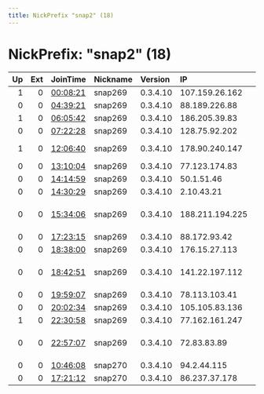 ```yaml
---
title: NickPrefix "snap2" (18)
---
```


# NickPrefix: "snap2" (18)

|   Up |   Ext | JoinTime                                                                                            | Nickname   | Version   | IP              | AS                                       | CC   |   ORp |   Dirp | OS    | Contact   |   eFamMembers |
|-----:|------:|:----------------------------------------------------------------------------------------------------|:-----------|:----------|:----------------|:-----------------------------------------|:-----|------:|-------:|:------|:----------|--------------:|
|    1 |     0 | [00:08:21](https://metrics.torproject.org/rs.html#details/7D1EC3D0DE8E35395F7EA68874ACF0B473ED0047) | snap269    | 0.3.4.10  | 107.159.26.162  | EBOX                                     | ca   | 34855 |      0 | Linux | None      |             1 |
|    0 |     0 | [04:39:21](https://metrics.torproject.org/rs.html#details/C9AC6EDF1D1351A6F6293E3CCA543532DA406497) | snap269    | 0.3.4.10  | 88.189.226.88   | Free SAS                                 | fr   | 35741 |      0 | Linux | None      |             1 |
|    1 |     0 | [06:05:42](https://metrics.torproject.org/rs.html#details/CCBEDC2C1D348A035A0182BB8EAC36BB10119D6C) | snap269    | 0.3.4.10  | 186.205.39.83   | CLARO S.A.                               | br   | 35115 |      0 | Linux | None      |             1 |
|    0 |     0 | [07:22:28](https://metrics.torproject.org/rs.html#details/5CFA661E898C4C38B1A9F7C96346BEB8EB3D2716) | snap269    | 0.3.4.10  | 128.75.92.202   | PVimpelCom                               | ru   | 36345 |      0 | Linux | None      |             1 |
|    1 |     0 | [12:06:40](https://metrics.torproject.org/rs.html#details/63A938258611A1056CA97990E7B0C2AD7B6B0FD8) | snap269    | 0.3.4.10  | 178.90.240.147  | JSC Kazakhtelecom                        | kz   | 46827 |      0 | Linux | None      |             1 |
|    0 |     0 | [13:10:04](https://metrics.torproject.org/rs.html#details/6B1317A744A60272A21695AF6B8E7E0A6674AF7D) | snap269    | 0.3.4.10  | 77.123.174.83   | Volia                                    | ua   | 37261 |      0 | Linux | None      |             1 |
|    0 |     0 | [14:14:59](https://metrics.torproject.org/rs.html#details/D9D28E1A0F243C70BFD1F3C9EC41F450727BA967) | snap269    | 0.3.4.10  | 50.1.51.46      | Sonic Telecom LLC                        | us   | 39706 |      0 | Linux | None      |             1 |
|    0 |     0 | [14:30:29](https://metrics.torproject.org/rs.html#details/681450B5B15AF7DF78FCEE14B4573EFF171D784E) | snap269    | 0.3.4.10  | 2.10.43.21      | Orange                                   | fr   | 37625 |      0 | Linux | None      |             1 |
|    0 |     0 | [15:34:06](https://metrics.torproject.org/rs.html#details/2BD329AA13F154B9CB3FFBDB61C30BC656ED4B47) | snap269    | 0.3.4.10  | 188.211.194.225 | Iran Telecommunication Company PJS       | ir   | 44653 |      0 | Linux | None      |             1 |
|    0 |     0 | [17:23:15](https://metrics.torproject.org/rs.html#details/08FA0CE6699EDC29621DA5D1A06CFD5828390A8A) | snap269    | 0.3.4.10  | 88.172.93.42    | Free SAS                                 | fr   | 36881 |      0 | Linux | None      |             1 |
|    0 |     0 | [18:38:00](https://metrics.torproject.org/rs.html#details/2B8589E55748D78438681E06B7273869FD0EB547) | snap269    | 0.3.4.10  | 176.15.27.113   | VimpelCom                                | ru   | 40629 |      0 | Linux | None      |             1 |
|    0 |     0 | [18:42:51](https://metrics.torproject.org/rs.html#details/2A981BDE32929A804DB0B6B9FEFB237BA6EDFE85) | snap269    | 0.3.4.10  | 141.22.197.112  | Verein zur Foerderung eines Deutschen Fo | de   | 36753 |      0 | Linux | None      |             1 |
|    0 |     0 | [19:59:07](https://metrics.torproject.org/rs.html#details/738C1DCDD3FA9107DF07026F069E4615AB9D78FE) | snap269    | 0.3.4.10  | 78.113.103.41   | SFR SA                                   | fr   | 45467 |      0 | Linux | None      |             1 |
|    0 |     0 | [20:02:34](https://metrics.torproject.org/rs.html#details/5E8FEBFD700EE6D218AEC542BB7DB65F0E752464) | snap269    | 0.3.4.10  | 105.105.83.136  | Telecom Algeria                          | dz   | 37537 |      0 | Linux | None      |             1 |
|    1 |     0 | [22:30:58](https://metrics.torproject.org/rs.html#details/25D78237ABF339AD118A91097A460907B3C842F5) | snap269    | 0.3.4.10  | 77.162.161.247  | KPN B.V.                                 | nl   | 37929 |      0 | Linux | None      |             1 |
|    0 |     0 | [22:57:07](https://metrics.torproject.org/rs.html#details/E6BAEDB715CDEFF7CB1FD4A0AC06B6E93D3F3105) | snap269    | 0.3.4.10  | 72.83.83.89     | MCI Communications Services, Inc. d/b/a  | us   | 37889 |      0 | Linux | None      |             1 |
|    0 |     0 | [10:46:08](https://metrics.torproject.org/rs.html#details/4A027A21AB92E3A75751DC43A45219F368F9C6EC) | snap270    | 0.3.4.10  | 94.2.44.115     | Sky UK Limited                           | gb   | 37851 |      0 | Linux | None      |             1 |
|    0 |     0 | [17:21:12](https://metrics.torproject.org/rs.html#details/DD12922F5FE745811077FA47500EF88D700ECC38) | snap270    | 0.3.4.10  | 86.237.37.178   | Orange                                   | fr   | 33324 |      0 | Linux | None      |             1 |
